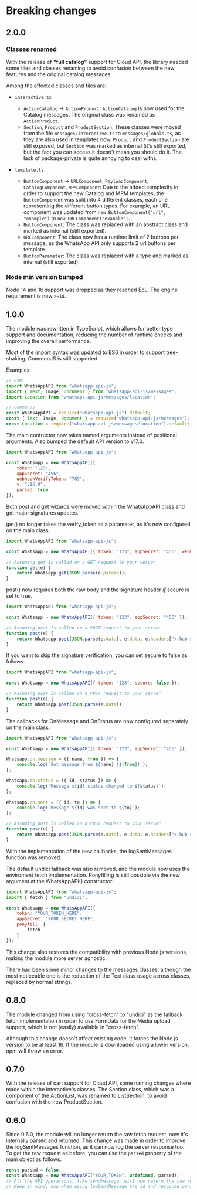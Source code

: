 # Breaking changes

## 2.0.0

### Classes renamed

With the release of **"full catalog"** support for Cloud API, the
library needed some files and classes renaming to avoid confusion
between the new features and the original catalog messages.

Among the affected classes and files are:

 - `interactive.ts`
    - `ActionCatalog` -> `ActionProduct`: `ActionCatalog` is now used
    for the Catalog messages. The original class was renamed as
    `ActionProduct`.
    - `Section`, `Product` and `ProductSection`: These classes were
    moved from the file `messages/interactive.ts` to
    `messages/globals.ts`, as they are also used in templates now.
    `Product` and `ProductSection` are still exposed, but `Section` was
    marked as internal (it's still exported, but the fact you can
    access it doesn't mean you should do it. The lack of
    package-private is quite annoying to deal with).

 - `template.ts`
    - `ButtonComponent` -> `URLComponent`, `PayloadComponent`,
    `CatalogComponent`, `MPMComponent`: Due to the added complexity in
    order to support the new Catalog and MPM templates, the
    `ButtonComponent` was split into 4 different classes, each one
    representing the different button types. For example, an URL
    component was updated from `new ButtonComponent("url", "example")`
    to `new URLComponent("example")`.
    - `ButtonComponent`: The class was replaced with an abstract class
    and marked as internal (still exported).
    - `URLComponent`: The class now has a runtime limit of 2 buttons
    per message, as the WhatsApp API only supports 2 url buttons per
    template.
    - `ButtonParameter`: The class was replaced with a type and marked
    as internal (still exported).

### Node min version bumped

Node 14 and 16 support was dropped as they reached EoL. The engine
requirement is now `>=18`.

## 1.0.0

The module was rewritten in TypeScript, which allows for better type support and documentation,
reducing the number of runtime checks and improving the overall performance.

Most of the import syntax was updated to ES6 in order to support tree-shaking.
CommonJS is still supported.

Examples:

```js
// ESM
import WhatsAppAPI from "whatsapp-api-js";
import { Text, Image, Document } from "whatsapp-api-js/messages";
import Location from "whatsapp-api-js/messages/location";
```

```js
// CommonJS
const WhatsAppAPI = require("whatsapp-api-js").default;
const { Text, Image, Document } = require("whatsapp-api-js/messages");
const Location = require("whatsapp-api-js/messages/location").default;
```

The main contructor now takes named arguments instead of positional arguments.
Also bumped the default API version to v17.0.

```js
import WhatsAppAPI from "whatsapp-api-js";

const Whatsapp = new WhatsAppAPI({
    token: "123",
    appSecret: "456",
    webhookVerifyToken: "789",
    v: "v16.0",
    parsed: true
});
```

Both post and get wizards were moved within the WhatsAppAPI class and got major signatures updates.

get() no longer takes the verify_token as a parameter, as it's now configured on the main class.

```js
import WhatsAppAPI from "whatsapp-api-js";

const Whatsapp = new WhatsAppAPI({ token: "123", appSecret: "456", webhookVerifyToken: "789" });

// Assuming get is called on a GET request to your server
function get(e) {
    return Whatsapp.get(JSON.parse(e.params));
}
```

post() now requires both the raw body and the signature header _if_ secure is set to true.

```js
import WhatsAppAPI from "whatsapp-api-js";

const Whatsapp = new WhatsAppAPI({ token: "123", appSecret: "456" });

// Assuming post is called on a POST request to your server
function post(e) {
    return Whatsapp.post(JSON.parse(e.data), e.data, e.headers["x-hub-signature-256"]);
}
```

If you want to skip the signature verification, you can set secure to false as follows.

```js
import WhatsAppAPI from "whatsapp-api-js";

const Whatsapp = new WhatsAppAPI({ token: "123", secure: false });

// Assuming post is called on a POST request to your server
function post(e) {
    return Whatsapp.post(JSON.parse(e.data));
}
```

The callbacks for OnMessage and OnStatus are now configured separately on the main class.

```js
import WhatsAppAPI from "whatsapp-api-js";

const Whatsapp = new WhatsAppAPI({ token: "123", appSecret: "456" });

Whatsapp.on.message = ({ name, from }) => {
    console.log(`Got message from ${name} (${from})`);
};

Whatsapp.on.status = ({ id, status }) => {
    console.log(`Message ${id} status changed to ${status}`);
};

Whatsapp.on.sent = ({ id, to }) => {
    console.log(`Message ${id} was sent to ${to}`);
};

// Assuming post is called on a POST request to your server
function post(e) {
    return Whatsapp.post(JSON.parse(e.data), e.data, e.headers["x-hub-signature-256"]);
}
```

With the implementation of the new callbacks, the logSentMessages function was removed.

The default undici fallback was also removed, and the module now uses the enviroment fetch implementation.
Ponyfilling is still possible via the new argument at the WhatsAppAPI() constructor:

```js
import WhatsAppAPI from "whatsapp-api-js";
import { fetch } from "undici";

const Whatsapp = new WhatsAppAPI({
    token: "YOUR_TOKEN_HERE",
    appSecret: "YOUR_SECRET_HERE",
    ponyfill: {
        fetch
    }
});
```

This change also restores the compatibility with previous Node.js versions, making the module more server agnostic.

There had been some minor changes to the messages classes, although the most noticeable one is the reduction of the
Text class usage across classes, replaced by normal strings.

## 0.8.0

The module changed from using "cross-fetch" to "undici" as the fallback fetch implementation in order
to use FormData for the Media upload support, which is not (easily) available in "cross-fetch".

Although this change doesn't affect existing code, it forces the Node.js version to be at least 16.
If the module is downloaded using a lower version, npm will throw an error.

## 0.7.0

With the release of cart support for Cloud API, some naming changes where made within the interactive's classes.
The Section class, which was a component of the ActionList, was renamed to ListSection, to avoid confusion with
the new ProductSection.

## 0.6.0

Since 0.6.0, the module will no longer return the raw fetch request, now it's internally parsed and returned.
This change was made in order to improve the logSentMessages function, as it can now log the server response too.
To get the raw request as before, you can use the `parsed` property of the main object as follows.

```js
const parsed = false;
const Whatsapp = new WhatsAppAPI("YOUR_TOKEN", undefined, parsed);
// All the API operations, like sendMessage, will now return the raw request.
// Keep in mind, now when using logSentMessage the id and response parameters will be undefined.
```
